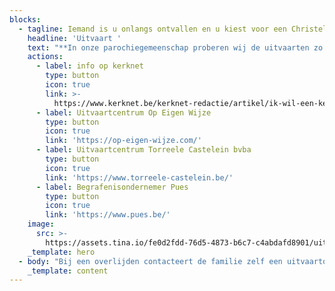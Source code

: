 ```yaml
---
blocks:
  - tagline: Iemand is u onlangs ontvallen en u kiest voor een Christelijke uitvaart.
    headline: 'Uitvaart '
    text: "**In onze parochiegemeenschap proberen wij de uitvaarten zo goed als mogelijk te verzorgen in onderling overleg met de familie.**\n\n**Hopelijk kan u zo in alle rust afscheid nemen van uw dierbare familielid.**\n\n**Aarzel niet met ons contact op te nemen indien u vragen hebt.**\n\n**U kan terecht\_op het secretariaat 016 250459 of bij Lieven Dries, 0479 53 96 58, pastoraal werker van de gemeenschap.**\n\n**Onderaan de links kan u al een beetje het basisprincipe vinden van onze werking.**\n"
    actions:
      - label: info op kerknet
        type: button
        icon: true
        link: >-
          https://www.kerknet.be/kerknet-redactie/artikel/ik-wil-een-kerkelijke-uitvaart-aanvragen
      - label: Uitvaartcentrum Op Eigen Wijze
        type: button
        icon: true
        link: 'https://op-eigen-wijze.com/'
      - label: Uitvaartcentrum Torreele Castelein bvba
        type: button
        icon: true
        link: 'https://www.torreele-castelein.be/'
      - label: Begrafenisondernemer Pues
        type: button
        icon: true
        link: 'https://www.pues.be/'
    image:
      src: >-
        https://assets.tina.io/fe0d2fdd-76d5-4873-b6c7-c4abdafd8901/uitvaart_1.gif
    _template: hero
  - body: "Bij een overlijden contacteert de familie zelf een uitvaartondernemer.\n\nDeze vraagt onder meer of een kerkelijke uitvaart gewenst is. Zo ja, contacteert de uitvaartondernemer de parochie om de dag te bespreken. De uitvaarten vinden plaats van maandag tot en met zaterdag om 10 u, 11.30 u of 14 u.\n\nDe uitvaart zal, op aanraden van het bisdom, een gebedsdienst zijn. Indien de familie zelf een voorganger heeft mag deze gerust voorgaan in de gebedsdienst (met of zonder communie).\n\nNa de aanmelding van de uitvaart, neemt de voorganger contact op met de familie om een afspraak te maken om de uitvaart voor te bereiden. De familie en de voorganger bepalen samen hoe de viering uiteindelijk wordt. Er is heel veel mogelijk om de uitvaart te laten uitgroeien tot een mooie viering. De familie kan zelf een aantal teksten schrijven (terugblik op het leven, enkele ervaringen, een afscheidsgroet,…) die eventueel door iemand van de familie zelf gelezen worden. Ook de standaard teksten voor de viering (lezingen, voorbeden, …) worden in samenspraak met de voorganger gezocht.\n\nWat de muziek betreft, zijn er verschillende mogelijkheden. Maar, al de muziek moet passen binnen het kader van de uitvaartliturgie. U kan kiezen voor:\n\n*   Orgelmuziek of pianomuziek (u kiest zelf een organist/pianist of u doet een beroep op de parochie voor deze keuze) al dan niet in combinatie met een koor (hiervoor dient u zelf te zorgen).\n*   CD-muziek: de parochie biedt na overleg CD-muziek aan in het genre (religieus of klassiek of meditatief). De familie kan ook zelf zorgen voor de CD-muziek. Keuze dient gemaakt te worden uit religieuze of klassieke of meditatieve muziek met eventueel een aanvulling van max 2 stukken ‘populaire’ muziek maar\_die passen in de liturgie\_(dit dient steeds te worden voorgelegd aan de voorganger).\n*   Instrumentale/vocale life-muziek: De familie zorgt dan zelf voor een ensemble, zanger(es), …\_\_of maakt gebruik van het voorstel van de parochie.\n\nDe momenten waarop zeker muziek moet voorzien worden (bijkomende momenten zijn mogelijk): 20 minuten voor de viering - tijdens de intrede (wanneer de overledene naar voor wordt gebracht) - bij de bijbellezing - tijdens het persoonlijke afscheid (de ‘offergang’) - tijdens de communie (indien van toepassing) - uittrede (wanneer de overledene naar buiten wordt gedragen).\n\nDe bijdrage voor een uitvaartviering is in het bisdom Mechelen-Brussel vastgelegd op € 275 EUR. Deze kosten\_ worden verrekend via de begrafenisondernemer.\n\nIn onze gemeenschap is het de gewoonte dat er enkele weken na de uitvaart een herdenkingsviering zal plaatsvinden. Dit valt normaal gezien op de eerste zondag van de volgende maand na de uitvaart (of als gewenst een andere datum na afspraak met de familie).\n\n**Op 1 november (om 10 u) nodigen wij u opnieuw uit voor de herdenkingsviering**\_van alle overledenen van het voorbije jaar. Bij die gelegenheid zal de familie ook het kruisje meekrijgen als aandenken.\n\n**Onze gemeenschap wenst u alvast veel sterkte in deze moeilijke dagen.**\n"
    _template: content
---
```


